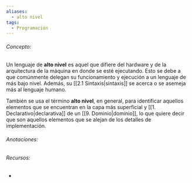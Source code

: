```yaml
---
aliases:
  - alto nivel
tags:
  - Programación
---
```

###### Concepto:

Un lenguaje de **alto nivel** es aquel que difiere del hardware y de la arquitectura de la máquina en donde se esté ejecutando. Esto se debe a que comúnmente delegan su funcionamiento y ejecución a un lenguaje de más bajo nivel. Además, su [[2.1 Sintaxis|sintaxis]] se acerca o se asemeja más al lenguaje humano.

También se usa el término **alto nivel**, en general, para identificar aquellos elementos que se encuentran en la capa más superficial y [[1. Declarativo|declarativa]] de un [[9. Dominio|dominio]], lo que quiere decir que son aquellos elementos que se alejan de los detalles de implementación.

###### Anotaciones:

> 

###### Recursos:

- 